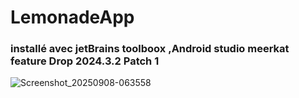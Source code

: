 # LemonadeApp

### installé avec jetBrains toolboox ,Android studio meerkat feature Drop 2024.3.2 Patch 1

![Screenshot_20250908-063558](https://github.com/user-attachments/assets/0ac3f80c-d0d6-432a-9808-b546aa313a8e)
